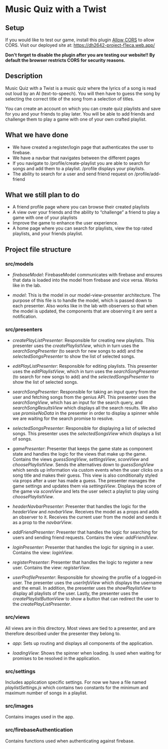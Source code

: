 # Music Quiz with a Twist

## Setup
If you would like to test our game, install this plugin [Allow CORS](https://chrome.google.com/webstore/detail/allow-cors-access-control/lhobafahddgcelffkeicbaginigeejlf?hl=en) to allow CORS. 
Visit our deployed site at: https://dh2642-project-f1eca.web.app/

**Don't forget to disable the plugin after you are testing our website!! By default the browser restricts CORS for security reasons.**

## Description
Music Quiz with a Twist is a music quiz where the lyrics of a song is read out loud by an AI (text-to-speech). You will then have to guess the song by selecting the correct title of the song from a selection of titles.
 
You can create an account on which you can create quiz playlists and save for you and your friends to play later. You will be able to add friends and challenge them to play a game with one of your own crafted playlist.
 
## What we have done
- We have created a register/login page that authenticates the user to firebase.
- We have a navbar that navigates between the different pages
- If you navigate to /profile/create-playlist you are able to search for songs and add them to a playlist.
/profile displays your playlists.
- The ability to search for a user and send friend request on /profile/add-friend
 
## What we still plan to do
- A friend profile page where you can browse their created playlists
- A view over your friends and the ability to “challenge” a friend to play a game with one of your playlists
- Improve the game to enhance the user experience.
- A home page where you can search for playlists, view the top rated playlists, and your friends playlist.
 
## Project file structure

### src/models

- *firebaseModel*:
FirebaseModel communicates with firebase and ensures that data is loaded into the model from firebase and vice versa. Works like in the lab.

- *model*:
This is the model in our model-view-presenter architecture. The purpose of this file is to handle the model, which is passed down to each presenter. Also works like in the lab with observers so that when the model is updated, the components that are observing it are sent a notification.

### src/presenters

- *createPlayListPresenter*:
Responsible for creating new playlists. This presenter uses the *createPlaylistView*, which in turn uses the *searchSongPresenter* (to search for new songs to add) and the *selectedSongsPresenter* to show the list of selected songs.

- *editPlayListPresenter*:
Responsible for editing playlists. This presenter uses the *editPlaylistView*, which in turn uses the *searchSongPresenter* (to search for new songs to add) and the *selectedSongsPresenter* to show the list of selected songs. 

- *searchSongPresenter*:
Responsible for taking an input query from the user and fetching songs from the genius API. This presenter uses the *searchSongView*, which has an input for the search query, and *searchSongResultsView* which displays all the search results. We also use *promiseNoData* in the presenter in order to display a spinner while we are waiting for the search promise to resolve. 

- *selectedSongsPresenter*: 
Responsible for displaying a list of selected songs. This presenter uses the *selectedSongsView* which displays a list of songs.

- *gamePresenter*:
Presenter that keeps the game state as component state and handles the logic for the views that make up the game. Contains the views *guessSongView*, *settingsView*, *scoreView* and *choosePlaylistView*. Sends the alternatives down to *guessSongView* which sends up information via custom events when the user clicks on a song title and makes their guess. This view is also conditionally styled via props after a user has made a guess. 
The presenter manages the game settings and updates them via *settingsView*. Displays the score of the game via *scoreView* and lets the user select a playlist to play using *choosePlaylistView*.

- *headerNavbarPresenter*:
Presenter that handles the logic for the *headerView* and *navbarView*. Receives the model as a props and adds an observer to it. Receives the current user from the model and sends it as a prop to the *navbarView*.

- *addFriendPresenter*:
Presenter that handles the logic for searching for users and sending friend requests. Contains the view: *addFriendView*.

- *loginPresenter*:
Presenter that handles the logic for signing in a user. Contains the view: *loginView*.

- *registerPresenter*:
Presenter that handles the logic to register a new user. Contains the view: *registerView*.

- *userProfilePresenter*:
Responsible for showing the profile of a logged-in user. The presenter uses the *userInfoView* which displays the username and the email. In addition, the presenter uses the *showPlaylistView* to display all playlists of the user. Lastly, the presenter uses the *createPlaylistButtonView* to show a button that can redirect the user to the *createPlayListPresenter*.

### src/views

All views are in this directory. Most views are tied to a presenter, and are therefore described under the presenter they belong to.   

- *app*:
Sets up routing and displays all components of the application.

- *loadingView*:
Shows the spinner when loading. Is used when waiting for promises to be resolved in the application.

### src/settings

Includes application specific settings. 
For now we have a file named *playlistSettings.js* which contains two constants for the minimum and maximum number of songs in a playlist.

### src/images

Contains images used in the app.

### src/firebaseAuthentication

Contains functions used when authenticating against firebase.
